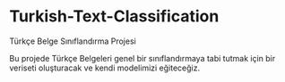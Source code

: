 # Turkish-Text-Classification
Türkçe Belge Sınıflandırma Projesi

Bu projede Türkçe Belgeleri genel bir sınıflandırmaya tabi tutmak için bir veriseti oluşturacak ve kendi modelimizi eğiteceğiz.
